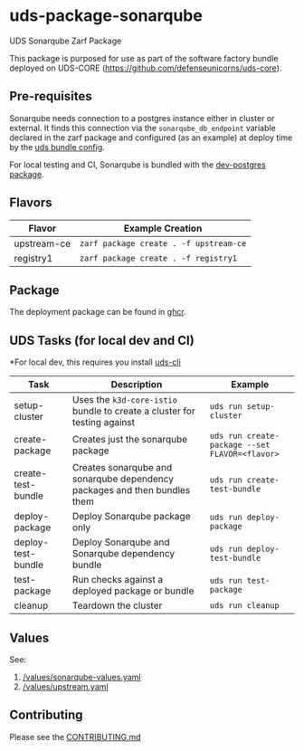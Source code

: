 # uds-package-sonarqube
UDS Sonarqube Zarf Package

This package is purposed for use as part of the software factory bundle deployed on UDS-CORE (https://github.com/defenseunicorns/uds-core).

## Pre-requisites

Sonarqube needs connection to a postgres instance either in cluster or external. It finds this connection via the `sonarqube_db_endpoint` variable declared in the zarf package and configured (as an example) at deploy time by the [uds bundle config](./bundle/uds-config.yaml).

For local testing and CI, Sonarqube is bundled with the [dev-postgres package](ghcr.io/defenseunicorns/packages/uds/dev-postgres).

## Flavors

| Flavor | Example Creation |
| ------ | ---------------- |
| upstream-ce | `zarf package create . -f upstream-ce` |
| registry1 | `zarf package create . -f registry1` |

## Package

The deployment package can be found in [ghcr](https://github.com/defenseunicorns/uds-package-sonarqube/pkgs/container/packages%2Fuds%2Fsonarqube).


## UDS Tasks (for local dev and CI)
*For local dev, this requires you install [uds-cli](https://github.com/defenseunicorns/uds-cli?tab=readme-ov-file#install)

| Task | Description | Example |
| ---- | ----------- | ------- |
| setup-cluster | Uses the `k3d-core-istio` bundle to create a cluster for testing against | `uds run setup-cluster` |
| create-package | Creates just the sonarqube package | `uds run create-package --set FLAVOR=<flavor>` |
| create-test-bundle | Creates sonarqube and sonarqube dependency packages and then bundles them | `uds run create-test-bundle` |
| deploy-package | Deploy Sonarqube package only | `uds run deploy-package` |
| deploy-test-bundle | Deploy Sonarqube and Sonarqube dependency bundle | `uds run deploy-test-bundle` |
| test-package | Run checks against a deployed package or bundle | `uds run test-package` |
| cleanup | Teardown the cluster | `uds run cleanup` |

## Values

See: 
1. [/values/sonarqube-values.yaml](/values/sonarqube-values.yaml)
2. [/values/upstream.yaml](/values/upstream.yaml)

## Contributing
Please see the [CONTRIBUTING.md](./CONTRIBUTING.md)